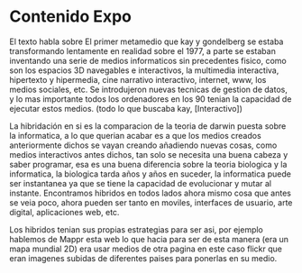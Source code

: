 ﻿


# **Contenido Expo**
El texto habla sobre El primer metamedio que kay y gondelberg se estaba transformando lentamente en realidad sobre el 1977, a parte se estaban inventando una serie de medios informaticos sin precedentes fisico, como son los espacios 3D navegables e interactivos,
la multimedia interactiva, hipertexto y hipermedia, cine narrativo interactivo, internet, www, los medios sociales, etc.
Se introdujeron nuevas tecnicas de gestion de datos, y lo mas importante todos los ordenadores en los 90 tenian la capacidad de ejecutar estos medios.
(todo lo que buscaba kay, [Interactivo])

La hibridación en si es la comparacion de la teoria de darwin puesta sobre la informatica, a lo que querian acabar es a que los medios creados anteriormente dichos se vayan creando añadiendo nuevas cosas, como medios interactivos antes dichos, tan solo se necesita una buena cabeza y saber programar, esa es una buena diferencia sobre la teoria biologica y la informatica, la biologica tarda años y años en suceder, la informatica puede ser instantanea ya que se tiene la capacidad de evolucionar y mutar al instante.
Encontramos hibridos en todos lados ahora mismo cosa que antes se veia poco, ahora pueden ser tanto en moviles, interfaces de usuario, arte digital, aplicaciones web, etc.

Los hibridos tenian sus propias estrategias para ser asi, por ejemplo hablemos de Mappr esta web lo que hacia para ser de esta manera (era un mapa mundial 2D) era usar medios de otra pagina en este caso flickr que eran imagenes subidas de diferentes paises para ponerlas en su medio.
